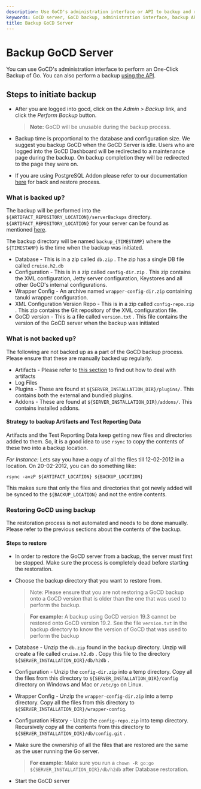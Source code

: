```yaml
---
description: Use GoCD's administration interface or API to backup and restore GoCD server
keywords: GoCD server, GoCD backup, administration interface, backup API
title: Backup GoCD Server
---
```


# Backup GoCD Server

You can use GoCD's administration interface to perform an One-Click Backup of Go. You can also perform a backup [using the API](https://api.gocd.org/#backups).

## Steps to initiate backup

- After you are logged into gocd, click on the _Admin > Backup_ link, and click the _Perform Backup_ button.

    > **Note:** GoCD will be unusable during the backup process.

- Backup time is proportional to the database and configuration size. We suggest you backup GoCD when the GoCD Server is idle. Users who are logged into the GoCD Dashboard will be redirected to a maintenance page during the backup. On backup completion they will be redirected to the page they were on.
- If you are using PostgreSQL Addon please refer to our documentation [here](https://extensions-docs.gocd.org/postgresql/current/backup-restore-database) for back and restore process.

### What is backed up?

The backup will be performed into the `${ARTIFACT_REPOSITORY_LOCATION}/serverBackups` directory. `${ARTIFACT_REPOSITORY_LOCATION}` for your server can be found as mentioned [here](../installation/configuring_server_details.html#artifact-repository-configuration).

The backup directory will be named `backup_{TIMESTAMP}` where the `${TIMESTAMP}` is the time when the backup was initiated.

- Database - This is in a zip called `db.zip` . The zip has a single DB file called `cruise.h2.db`
- Configuration - This is in a zip called `config-dir.zip` . This zip contains the XML configuration, Jetty server configuration, Keystores and all other GoCD's internal configurations.
- Wrapper Config - An archive named `wrapper-config-dir.zip` containing tanuki wrapper configuration.
- XML Configuration Version Repo - This is in a zip called `config-repo.zip` . This zip contains the Git repository of the XML configuration file.
- GoCD version - This is a file called `version.txt` . This file contains the version of the GoCD server when the backup was initiated

### What is not backed up?

The following are not backed up as a part of the GoCD backup process. Please ensure that these are manually backed up regularly.

- Artifacts - Please refer to [this section](../faq/admin_out_of_disk_space.html#move-the-artifact-repository-to-a-new-larger-drive) to find out how to deal with artifacts
- Log Files
- Plugins - These are found at `${SERVER_INSTALLATION_DIR}/plugins/`. This contains both the external and bundled plugins.
- Addons - These are found at `${SERVER_INSTALLATION_DIR}/addons/`. This contains installed addons.

#### Strategy to backup Artifacts and Test Reporting Data

Artifacts and the Test Reporting Data keep getting new files and directories added to them. So, it is a good idea to use `rsync` to copy the contents of these two into a backup location.

*For Instance:* Lets say you have a copy of all the files till 12-02-2012 in a location. On 20-02-2012, you can do something like:

```shell
rsync -avzP ${ARTIFACT_LOCATION} ${BACKUP_LOCATION}
```

This makes sure that only the files and directories that got newly added will be synced to the `${BACKUP_LOCATION}` and not the entire contents.

### Restoring GoCD using backup

The restoration process is not automated and needs to be done manually. Please refer to the previous sections about the contents of the backup.

#### Steps to restore

- In order to restore the GoCD server from a backup, the server must first be stopped. Make sure the process is completely dead before starting the restoration.
- Choose the backup directory that you want to restore from.

    > Note: Please ensure that you are not restoring a GoCD backup onto a GoCD version that is older than the one that was used to perform the backup.

    > **For example:** A backup using GoCD version 19.3 cannot be restored onto GoCD version 19.2. See the file `version.txt` in the backup directory to know the version of GoCD that was used to perform the backup

- Database - Unzip the `db.zip` found in the backup directory. Unzip will create a file called `cruise.h2.db` . Copy this file to the directory `${SERVER_INSTALLATION_DIR}/db/h2db` .
- Configuration - Unzip the `config-dir.zip` into a temp directory. Copy all the files from this directory to `${SERVER_INSTALLATION_DIR}/config` directory on Windows and Mac or `/etc/go` on Linux.
- Wrapper Config - Unzip the `wrapper-config-dir.zip` into a temp directory. Copy all the files from this directory to `${SERVER_INSTALLATION_DIR}/wrapper-config`.
- Configuration History - Unzip the `config-repo.zip` into temp directory. Recursively copy all the contents from this directory to `${SERVER_INSTALLATION_DIR}/db/config.git` .
- Make sure the ownership of all the files that are restored are the same as the user running the Go server.

    > **For example:** Make sure you run a `chown -R go:go ${SERVER_INSTALLATION_DIR}/db/h2db` after Database restoration.

- Start the GoCD server
